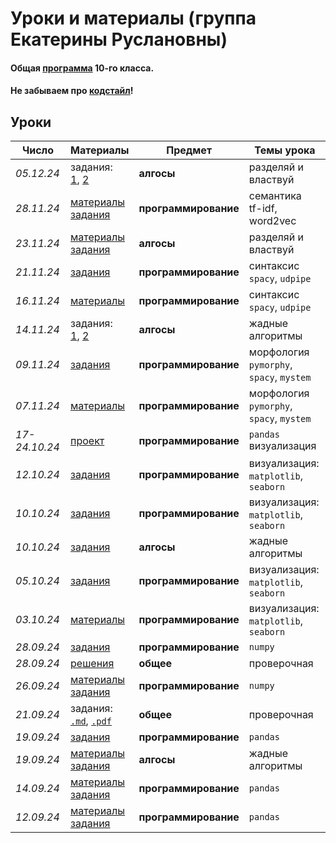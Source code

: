 # Уроки и материалы (группа Екатерины Руслановны)

#### Общая [программа](https://github.com/KatiaKozlova/files/blob/main/57-10/program.md) 10-го класса.
#### Не забываем про [кодстайл](https://github.com/KatiaKozlova/files/blob/main/57-10/codestyle.md)!
## Уроки



| **Число**  | **Материалы** | **Предмет** | **Темы урока** |
|------------|---------------|-------------|----------------|
| _05.12.24_ | задания:<br>[1](https://new.contest.yandex.ru/47631), [2](https://new.contest.yandex.ru/47632) | **алгосы** | разделяй и властвуй |
| _28.11.24_ | [материалы](https://github.com/KatiaKozlova/files/blob/main/57-10/semantics/28.11.2024.ipynb)<br>[задания](https://github.com/KatiaKozlova/files/blob/main/57-10/semantics/28.11.2024.md) | **программирование** | семантика<br>tf-idf, word2vec |
| _23.11.24_ | [материалы](https://education.yandex.ru/handbook/algorithms/article/dvoichnyj-poisk)<br>[задания](https://new.contest.yandex.ru/47595) | **алгосы** | разделяй и властвуй |
| _21.11.24_ | [задания](https://github.com/KatiaKozlova/files/blob/main/57-10/syntax/16.11.2024.ipynb) | **программирование** | синтаксис<br>`spacy`, `udpipe` |
| _16.11.24_ | [материалы](https://github.com/KatiaKozlova/files/blob/main/57-10/syntax/16.11.2024.ipynb) | **программирование** | синтаксис<br>`spacy`, `udpipe` |
| _14.11.24_ | задания:<br>[1](https://new.contest.yandex.ru/48629), [2](https://new.contest.yandex.ru/48628) | **алгосы** | жадные алгоритмы |
| _09.11.24_ | [задания](https://github.com/KatiaKozlova/files/blob/main/57-10/morphology/09.11.2024.md) | **программирование** | морфология<br>`pymorphy`, `spacy`, `mystem` |
| _07.11.24_ | [материалы](https://github.com/KatiaKozlova/files/blob/main/57-10/morphology/07.11.2024.ipynb) | **программирование** | морфология<br>`pymorphy`, `spacy`, `mystem` |
| _17-24.10.24_ | [проект](https://github.com/KatiaKozlova/files/blob/main/57-10/projects/project_1.md) | **программирование** | `pandas`<br>визуализация |
| _12.10.24_ | [задания](https://github.com/KatiaKozlova/files/blob/main/57-10/visualization/10.10.2024_ex.md) | **программирование** | визуализация:<br>`matplotlib`, `seaborn` |
| _10.10.24_ | [задания](https://github.com/KatiaKozlova/files/blob/main/57-10/visualization/10.10.2024_ex.md) | **программирование** | визуализация:<br>`matplotlib`, `seaborn` |
| _10.10.24_ | [задания](https://new.contest.yandex.ru/48627) | **алгосы** | жадные алгоритмы |
| _05.10.24_ | [задания](https://github.com/KatiaKozlova/files/blob/main/57-10/visualization/03.10.2024_ex.ipynb) | **программирование** | визуализация:<br>`matplotlib`, `seaborn` |
| _03.10.24_ | [материалы](https://github.com/KatiaKozlova/files/blob/main/57-10/visualization/03.10.2024.ipynb) | **программирование** | визуализация:<br>`matplotlib`, `seaborn` |
| _28.09.24_ | [задания](https://github.com/KatiaKozlova/files/blob/main/57-10/numpy/28.09.2024_ex.ipynb) | **программирование** | `numpy` |
| _28.09.24_ | [решения](https://github.com/KatiaKozlova/files/tree/main/57-10/test/v1/solutions) | **общее** | проверочная |
| _26.09.24_ | [материалы](https://github.com/KatiaKozlova/files/blob/main/57-10/numpy/26.09.2024.ipynb)<br>[задания](https://github.com/KatiaKozlova/files/blob/main/57-10/numpy/26.09.2024_ex.ipynb) | **программирование** | `numpy` |
| _21.09.24_ | задания:<br>[`.md`](https://github.com/KatiaKozlova/files/blob/main/57-10/test/v1/tasks.md), [`.pdf`](https://github.com/KatiaKozlova/files/blob/main/57-10/test/v1/tasks.pdf) | **общее** | проверочная |
| _19.09.24_ | [задания](https://github.com/KatiaKozlova/files/blob/main/57-10/pandas/19.09.2024_ex.ipynb) | **программирование** | `pandas` |
| _19.09.24_ | [материалы](https://education.yandex.ru/handbook/algorithms/article/zadacha-specii)<br>[задания](https://new.contest.yandex.ru/48626) | **алгосы** | жадные алгоритмы |
| _14.09.24_ | [материалы](https://github.com/KatiaKozlova/files/blob/main/57-10/pandas/14.09.2024.ipynb)<br>[задания](https://github.com/KatiaKozlova/files/blob/main/57-10/pandas/14.09.2024_ex.ipynb) | **программирование** | `pandas` |
| _12.09.24_ | [материалы](https://github.com/KatiaKozlova/files/blob/main/57-10/pandas/12.09.2024.ipynb)<br>[задания](https://github.com/KatiaKozlova/files/blob/main/57-10/pandas/12.09.2024_ex.ipynb) | **программирование** | `pandas` |
